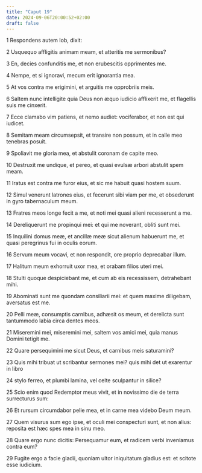 ```yaml
---
title: "Caput 19"
date: 2024-09-06T20:00:52+02:00
draft: false
---
```



1 Respondens autem Iob, dixit:

2 Usquequo affligitis animam meam, et atteritis me sermonibus?

3 En, decies confunditis me, et non erubescitis opprimentes me.

4 Nempe, et si ignoravi, mecum erit ignorantia mea.

5 At vos contra me erigimini, et arguitis me opprobriis meis.

6 Saltem nunc intelligite quia Deus non æquo iudicio afflixerit me, et flagellis suis me cinxerit.

7 Ecce clamabo vim patiens, et nemo audiet: vociferabor, et non est qui iudicet.

8 Semitam meam circumsepsit, et transire non possum, et in calle meo tenebras posuit.

9 Spoliavit me gloria mea, et abstulit coronam de capite meo.

10 Destruxit me undique, et pereo, et quasi evulsæ arbori abstulit spem meam.

11 Iratus est contra me furor eius, et sic me habuit quasi hostem suum.

12 Simul venerunt latrones eius, et fecerunt sibi viam per me, et obsederunt in gyro tabernaculum meum.

13 Fratres meos longe fecit a me, et noti mei quasi alieni recesserunt a me.

14 Dereliquerunt me propinqui mei: et qui me noverant, obliti sunt mei.

15 Inquilini domus meæ, et ancillæ meæ sicut alienum habuerunt me, et quasi peregrinus fui in oculis eorum.

16 Servum meum vocavi, et non respondit, ore proprio deprecabar illum.

17 Halitum meum exhorruit uxor mea, et orabam filios uteri mei.

18 Stulti quoque despiciebant me, et cum ab eis recessissem, detrahebant mihi.

19 Abominati sunt me quondam consiliarii mei: et quem maxime diligebam, aversatus est me.

20 Pelli meæ, consumptis carnibus, adhæsit os meum, et derelicta sunt tantummodo labia circa dentes meos.

21 Miseremini mei, miseremini mei, saltem vos amici mei, quia manus Domini tetigit me.

22 Quare persequimini me sicut Deus, et carnibus meis saturamini?

23 Quis mihi tribuat ut scribantur sermones mei? quis mihi det ut exarentur in libro

24 stylo ferreo, et plumbi lamina, vel celte sculpantur in silice?

25 Scio enim quod Redemptor meus vivit, et in novissimo die de terra surrecturus sum:

26 Et rursum circumdabor pelle mea, et in carne mea videbo Deum meum.

27 Quem visurus sum ego ipse, et oculi mei conspecturi sunt, et non alius: reposita est hæc spes mea in sinu meo.

28 Quare ergo nunc dicitis: Persequamur eum, et radicem verbi inveniamus contra eum?

29 Fugite ergo a facie gladii, quoniam ultor iniquitatum gladius est: et scitote esse iudicium.

